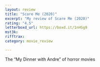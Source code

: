 ```yaml
---
layout: review
title: "Scare Me (2020)"
excerpt: "My review of Scare Me (2020)"
rating: "4.5"
letterboxd_url: https://boxd.it/1nHSg9
mst3k: 
rifftrax: 
category: movie_review

---
```


The “My Dinner with Andre” of horror movies